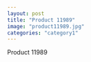 ```yaml
---
layout: post
title: "Product 11989"
image: "product11989.jpg"
categories: "category1"
---
```

Product 11989
